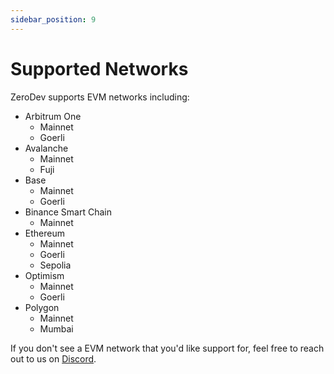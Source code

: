 ```yaml
---
sidebar_position: 9
---
```


# Supported Networks

ZeroDev supports EVM networks including:

- Arbitrum One
  - Mainnet
  - Goerli
- Avalanche
  - Mainnet
  - Fuji
- Base
  - Mainnet
  - Goerli
- Binance Smart Chain
  - Mainnet
- Ethereum
  - Mainnet
  - Goerli
  - Sepolia
- Optimism
  - Mainnet
  - Goerli
- Polygon
  - Mainnet
  - Mumbai

If you don't see a EVM network that you'd like support for, feel free to reach out to us on [Discord](https://discord.gg/KS9MRaTSjx).